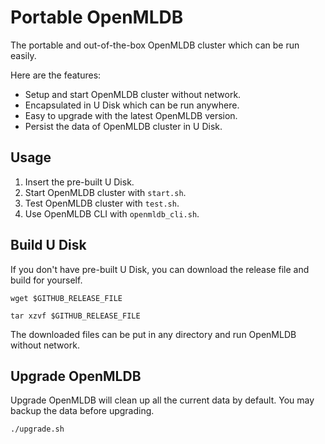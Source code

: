 # Portable OpenMLDB

The portable and out-of-the-box OpenMLDB cluster which can be run easily.

Here are the features:

* Setup and start OpenMLDB cluster without network.
* Encapsulated in U Disk which can be run anywhere.
* Easy to upgrade with the latest OpenMLDB version.
* Persist the data of OpenMLDB cluster in U Disk.

## Usage

1. Insert the pre-built U Disk.
2. Start OpenMLDB cluster with `start.sh`.
3. Test OpenMLDB cluster with `test.sh`.
4. Use OpenMLDB CLI with `openmldb_cli.sh`.

## Build U Disk

If you don't have pre-built U Disk, you can download the release file and build for yourself.

```
wget $GITHUB_RELEASE_FILE

tar xzvf $GITHUB_RELEASE_FILE
```

The downloaded files can be put in any directory and run OpenMLDB without network.

## Upgrade OpenMLDB

Upgrade OpenMLDB will clean up all the current data by default. You may backup the data before upgrading.

```
./upgrade.sh
```

